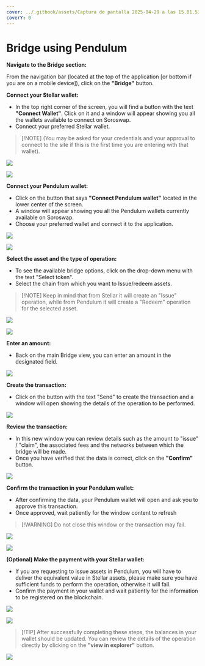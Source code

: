 ```yaml
---
cover: ../.gitbook/assets/Captura de pantalla 2025-04-29 a las 15.01.53.png
coverY: 0
---
```


# Bridge using Pendulum

**Navigate to the Bridge section:**

From the navigation bar (located at the top of the application \[or bottom if you are on a mobile device]), click on the **"Bridge"** button.

**Connect your Stellar wallet:**

* In the top right corner of the screen, you will find a button with the text **"Connect Wallet"**. Click on it and a window will appear showing you all the wallets available to connect on Soroswap.
* Connect your preferred Stellar wallet.

> \[!NOTE] (You may be asked for your credentials and your approval to connect to the site if this is the first time you are entering with that wallet).

![](08-Bridge/images/Connect_Button_Stellar.png)

![](08-Bridge/images/Connect_Modal_Stellar.png)

**Connect your Pendulum wallet:**

* Click on the button that says **"Connect Pendulum wallet"** located in the lower center of the screen.
* A window will appear showing you all the Pendulum wallets currently available on Soroswap.
* Choose your preferred wallet and connect it to the application.

![](08-Bridge/images/Connect_Button_pendulum.png)

![](08-Bridge/images/Connect_Modal_Pendulum.png)

**Select the asset and the type of operation:**

* To see the available bridge options, click on the drop-down menu with the text "Select token".
* Select the chain from which you want to Issue/redeem assets.

> \[!NOTE] Keep in mind that from Stellar it will create an "Issue" operation, while from Pendulum it will create a "Redeem" operation for the selected asset.

![](08-Bridge/images/Select_token_button.png)

![](08-Bridge/images/Select_token_modal_Stellar.png)

**Enter an amount:**

* Back on the main Bridge view, you can enter an amount in the designated field.

![](08-Bridge/images/Ammount.png)

**Create the transaction:**

* Click on the button with the text "Send" to create the transaction and a window will open showing the details of the operation to be performed.

![](08-Bridge/images/Send_Button.png)

**Review the transaction:**

* In this new window you can review details such as the amount to "issue" / "claim", the associated fees and the networks between which the bridge will be made.
* Once you have verified that the data is correct, click on the **"Confirm"** button.

![](08-Bridge/images/Review_transaction.png)

**Confirm the transaction in your Pendulum wallet:**

* After confirming the data, your Pendulum wallet will open and ask you to approve this transaction.
* Once approved, wait patiently for the window content to refresh

> \[!WARNING] Do not close this window or the transaction may fail.

![](08-Bridge/images/Approve_Pendulum_Modal.png)

![](08-Bridge/images/Confirm_Pendulum_wallet.png)

**(Optional) Make the payment with your Stellar wallet:**

* If you are requesting to issue assets in Pendulum, you will have to deliver the equivalent value in Stellar assets, please make sure you have sufficient funds to perform the operation, otherwise it will fail.
* Confirm the payment in your wallet and wait patiently for the information to be registered on the blockchain.

![](08-Bridge/images/Approve_stellar_modal.png)

![](08-Bridge/images/Sign_with_stellar.png)

> \[!TIP] After successfully completing these steps, the balances in your wallet should be updated. You can review the details of the operation directly by clicking on the **"view in explorer"** button.

![](08-Bridge/images/Transaction_completed.png)
